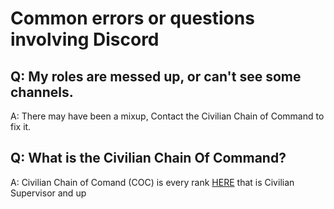 <h1>Common errors or questions involving Discord</h1>


<h2>Q: My roles are messed up, or can't see some channels.</h2>

A: There may have been a mixup, Contact the Civilian Chain of Command to fix it.

<h2>Q: What is the Civilian Chain Of Command?</h2>

A: Civilian Chain of Comand (COC) is every rank [HERE](https://greater-ontario-gaming.github.io/CIVDocsGORP/Rules/Rank/supervisor/) that is Civilian Supervisor and up